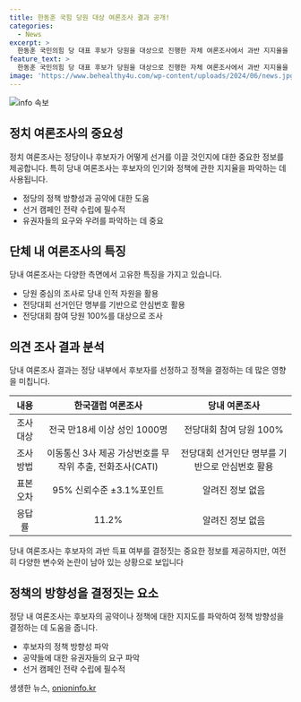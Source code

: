 ```yaml
---
title: 한동훈 국힘 당원 대상 여론조사 결과 공개! 
categories:
  - News
excerpt: >
  한동훈 국민의힘 당 대표 후보가 당원을 대상으로 진행한 자체 여론조사에서 과반 지지율을 기록했다. 이 여론조사는 당 선거관리위원회가 확정한 전당대회 선거인단 명부를 기반으로 진행되었으며, 국민의힘 당대표 선거에 참여하는 100%의 당원을 대상으로 한 것은 이번이 처음이다. 한동훈 후보의 과반 득표로 전당대회를 마무리하는 계획이지만, 다른 후보들도 2차 결선투표에서 역전극을 노리고 있어 안정적인 과반을 확보하기에는 여전히 변수가 남아있다. 한국갤럽 여론조사에 따르면 한 후보의 지지율이 높게 나왔지만, 여전히 불확실성이 존재한다.
feature_text: >
  한동훈 국민의힘 당 대표 후보가 당원을 대상으로 진행한 자체 여론조사에서 과반 지지율을 기록했다. 이 여론조사는 당 선거관리위원회가 확정한 전당대회 선거인단 명부를 기반으로 진행되었으며, 국민의힘 당대표 선거에 참여하는 100%의 당원을 대상으로 한 것은 이번이 처음이다. 한동훈 후보의 과반 득표로 전당대회를 마무리하는 계획이지만, 다른 후보들도 2차 결선투표에서 역전극을 노리고 있어 안정적인 과반을 확보하기에는 여전히 변수가 남아있다. 한국갤럽 여론조사에 따르면 한 후보의 지지율이 높게 나왔지만, 여전히 불확실성이 존재한다.
image: 'https://www.behealthy4u.com/wp-content/uploads/2024/06/news.jpg'
---
```


<p><img src="https://www.behealthy4u.com/wp-content/uploads/2024/06/news.jpg" alt="info 속보" /></p>

<h2 data-ke-size="size26">정치 여론조사의 중요성</h2>

<p data-ke-size="size16">정치 여론조사는 정당이나 후보자가 어떻게 선거를 이끌 것인지에 대한 중요한 정보를 제공합니다. 특히 당내 여론조사는 후보자의 인기와 정책에 관한 지지율을 파악하는 데 사용됩니다.</p>

<ul>
 <li>정당의 정책 방향성과 공약에 대한 도움</li>
 <li>선거 캠페인 전략 수립에 필수적</li>
 <li>유권자들의 요구와 우려를 파악하는 데 중요</li>
</ul>

<h2 data-ke-size="size26">단체 내 여론조사의 특징</h2>

<p data-ke-size="size16">당내 여론조사는 다양한 측면에서 고유한 특징을 가지고 있습니다.</p>

<ul>
 <li>당원 중심의 조사로 당내 인적 자원을 활용</li>
 <li>전당대회 선거인단 명부를 기반으로 안심번호 활용</li>
 <li>전당대회 참여 당원 100%를 대상으로 조사</li>
</ul>

<h2 data-ke-size="size26">의견 조사 결과 분석</h2>

<p data-ke-size="size16">당내 여론조사 결과는 정당 내부에서 후보자를 선정하고 정책을 결정하는 데 많은 영향을 미칩니다.</p>

<table>
<thead>
    <tr>
        <th style="text-align: center;">내용</th>
        <th style="text-align: center;">한국갤럽 여론조사</th>
        <th style="text-align: center;">당내 여론조사</th>
    </tr>
</thead>
<tbody>
    <tr>
        <td style="text-align: center;">조사 대상</td>
        <td style="text-align: center;">전국 만18세 이상 성인 1000명</td>
        <td style="text-align: center;">전당대회 참여 당원 100%</td>
    </tr>
    <tr>
        <td style="text-align: center;">조사 방법</td>
        <td style="text-align: center;">이동통신 3사 제공 가상번호를 무작위 추출, 전화조사(CATI)</td>
        <td style="text-align: center;">전당대회 선거인단 명부를 기반으로 안심번호 활용</td>
    </tr>
    <tr>
        <td style="text-align: center;">표본오차</td>
        <td style="text-align: center;">95% 신뢰수준 ±3.1%포인트</td>
        <td style="text-align: center;">알려진 정보 없음</td>
    </tr>
    <tr>
        <td style="text-align: center;">응답률</td>
        <td style="text-align: center;">11.2%</td>
        <td style="text-align: center;">알려진 정보 없음</td>
    </tr>
</tbody>
</table>

<p data-ke-size="size16">당내 여론조사는 후보자의 과반 득표 여부를 결정짓는 중요한 정보를 제공하지만, 여전히 다양한 변수와 논란이 남아 있는 상황으로 보입니다</p>

<h2 data-ke-size="size26">정책의 방향성을 결정짓는 요소</h2>

<p data-ke-size="size16">정당 내 여론조사는 후보자의 공약이나 정책에 대한 지지도를 파악하여 정책 방향성을 결정하는 데 도움을 줍니다.</p>

<ul>
 <li>후보자의 정책 방향성 파악</li>
 <li>공약들에 대한 유권자들의 요구 파악</li>
 <li>선거 캠페인 전략 수립에 필수적</li>
</ul>
생생한 뉴스, <a href="https://onioninfo.kr" rel="dofollow">onioninfo.kr</a>


